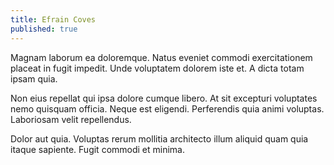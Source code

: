 ```yaml
---
title: Efrain Coves
published: true
---
```


Magnam laborum ea doloremque. Natus eveniet commodi exercitationem placeat in fugit impedit. Unde voluptatem dolorem iste et. A dicta totam ipsam quia.

Non eius repellat qui ipsa dolore cumque libero. At sit excepturi voluptates nemo quisquam officia. Neque est eligendi. Perferendis quia animi voluptas. Laboriosam velit repellendus.

Dolor aut quia. Voluptas rerum mollitia architecto illum aliquid quam quia itaque sapiente. Fugit commodi et minima.
